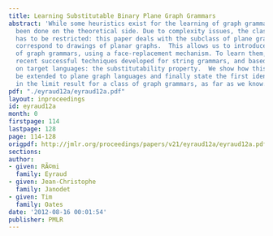 ```yaml
---
title: Learning Substitutable Binary Plane Graph Grammars
abstract: 'While some heuristics exist for the learning of graph grammars, few has
  been done on the theoretical side. Due to complexity issues, the class of graphs
  has to be restricted: this paper deals with the subclass of plane graphs, which
  correspond to drawings of planar graphs.  This allows us to introduce a new kind
  of graph grammars, using a face-replacement mechanism. To learn them, we extend
  recent successful techniques developed for string grammars, and based on a property
  on target languages: the substitutability property.  We show how this property can
  be extended to plane graph languages and finally state the first identification
  in the limit result for a class of graph grammars, as far as we know.'
pdf: "./eyraud12a/eyraud12a.pdf"
layout: inproceedings
id: eyraud12a
month: 0
firstpage: 114
lastpage: 128
page: 114-128
origpdf: http://jmlr.org/proceedings/papers/v21/eyraud12a/eyraud12a.pdf
sections: 
author:
- given: RÃ©mi
  family: Eyraud
- given: Jean-Christophe
  family: Janodet
- given: Tim
  family: Oates
date: '2012-08-16 00:01:54'
publisher: PMLR
---
```

